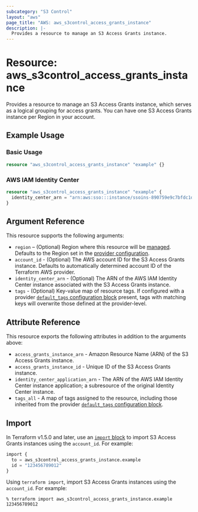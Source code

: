 ```yaml
---
subcategory: "S3 Control"
layout: "aws"
page_title: "AWS: aws_s3control_access_grants_instance"
description: |-
  Provides a resource to manage an S3 Access Grants instance.
---
```


# Resource: aws_s3control_access_grants_instance

Provides a resource to manage an S3 Access Grants instance, which serves as a logical grouping for access grants.
You can have one S3 Access Grants instance per Region in your account.

## Example Usage

### Basic Usage

```terraform
resource "aws_s3control_access_grants_instance" "example" {}
```

### AWS IAM Identity Center

```terraform
resource "aws_s3control_access_grants_instance" "example" {
  identity_center_arn = "arn:aws:sso:::instance/ssoins-890759e9c7bfdc1d"
}
```

## Argument Reference

This resource supports the following arguments:

* `region` – (Optional) Region where this resource will be [managed](https://docs.aws.amazon.com/general/latest/gr/rande.html#regional-endpoints). Defaults to the Region set in the [provider configuration](https://registry.terraform.io/providers/hashicorp/aws/latest/docs#aws-configuration-reference).
* `account_id` - (Optional) The AWS account ID for the S3 Access Grants instance. Defaults to automatically determined account ID of the Terraform AWS provider.
* `identity_center_arn` - (Optional) The ARN of the AWS IAM Identity Center instance associated with the S3 Access Grants instance.
* `tags` - (Optional) Key-value map of resource tags. If configured with a provider [`default_tags` configuration block](https://registry.terraform.io/providers/hashicorp/aws/latest/docs#default_tags-configuration-block) present, tags with matching keys will overwrite those defined at the provider-level.

## Attribute Reference

This resource exports the following attributes in addition to the arguments above:

* `access_grants_instance_arn` - Amazon Resource Name (ARN) of the S3 Access Grants instance.
* `access_grants_instance_id` - Unique ID of the S3 Access Grants instance.
* `identity_center_application_arn` - The ARN of the AWS IAM Identity Center instance application; a subresource of the original Identity Center instance.
* `tags_all` - A map of tags assigned to the resource, including those inherited from the provider [`default_tags` configuration block](https://registry.terraform.io/providers/hashicorp/aws/latest/docs#default_tags-configuration-block).

## Import

In Terraform v1.5.0 and later, use an [`import` block](https://developer.hashicorp.com/terraform/language/import) to import S3 Access Grants instances using the `account_id`. For example:

```terraform
import {
  to = aws_s3control_access_grants_instance.example
  id = "123456789012"
}
```

Using `terraform import`, import S3 Access Grants instances using the `account_id`. For example:

```console
% terraform import aws_s3control_access_grants_instance.example 123456789012
```
